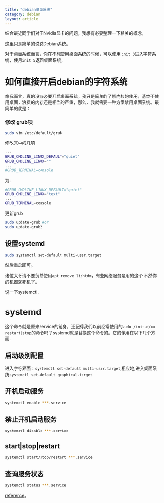 ```yaml
---
title: "debian桌面系统"
category: debian
layout: article
---
```


结合最近同学们对于Nvidia显卡的问题，我想有必要整理一下相关的概念。

这里只是简单的说说Debian系统。

对于桌面系统而言，你在不想使用桌面系统的时候，可以使用 `init 3`进入字符系统，使用`init 5`返回桌面系统。



# 如何直接开启debian的字符系统
像我而言，真的没有必要开启桌面系统，我只是简单的了解内核的使用，基本不使用桌面，浪费的内存还是相当的严重，那么，我就需要一种方案禁用桌面系统。最简单的就是：

### 修改 grub项

```bash
sudo vim /etc/default/grub
```
修改其中的几项
```bash
...
GRUB_CMDLINE_LINUX_DEFAULT="quiet"
GRUB_CMDLINE_LINUX=""
...
#GRUB_TERMINAL=console

```

为:

```bash
#GRUB_CMDLINE_LINUX_DEFAULT="quiet"
GRUB_CMDLINE_LINUX="text"
...
GRUB_TERMINAL=console

```

更新grub

```bash
sudo update-grub #or
sudo update-grub2
```

## 设置systemd

```bash
sudo systemctl set-default multi-user.target
```
 然后重启即可。

 诸位大哥请不要贸然使用`apt remove lightdm`，有些网络服务是用的这个,不然你的机器就死机了。

 说一下systemctl.

# systemd
这个命令就是原来service的前身，还记得我们以前经常使用的`sudo /init.d/xx restart|stop`的命令吗？systemd就是替换这个命令的。它的作用在以下几个方面.

## 启动级别配置
进入字符界面：`systemctl set-default multi-user.target`,相应地,进入桌面系统`systemctl set-default graphical.target`

## 开机启动服务

```bash
systemctl enable ***.service
```

## 禁止开机启动服务

```bash
systemctl disable ***.service
```

## start|stop|restart

```bash
systemctl start/stop/restart ***.service
```

## 查询服务状态

```bash
systemctl status ***.service
```

[reference](https://segmentfault.com/a/1190000002457000)。


